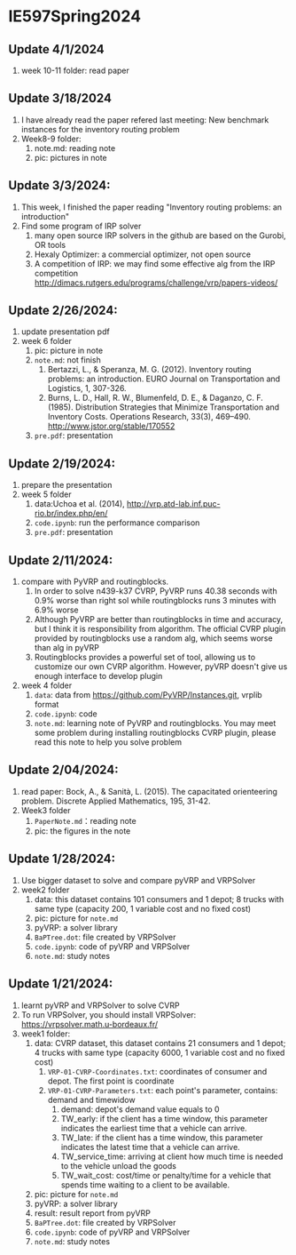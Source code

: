 # IE597Spring2024
## Update 4/1/2024
1. week 10-11 folder: read paper

## Update 3/18/2024
1. I have already read the paper refered last meeting: New benchmark instances for the inventory routing problem
2. Week8-9 folder:
   1. note.md: reading note
   2. pic: pictures in note 

## Update 3/3/2024:
1. This week, I finished the paper reading "Inventory routing problems: an introduction"
2. Find some program of IRP solver
   1. many open source IRP solvers in the github are based on the Gurobi, OR tools
   2. Hexaly Optimizer: a commercial optimizer, not open source
   3. A competition of IRP: we may find some effective alg from the IRP competition http://dimacs.rutgers.edu/programs/challenge/vrp/papers-videos/

## Update 2/26/2024:
1. update presentation pdf
2. week 6 folder
   1. pic: picture in note
   2. `note.md`: not finish 
      1. Bertazzi, L., & Speranza, M. G. (2012). Inventory routing problems: an introduction. EURO Journal on Transportation and Logistics, 1, 307-326.
      2. Burns, L. D., Hall, R. W., Blumenfeld, D. E., & Daganzo, C. F. (1985). Distribution Strategies that Minimize Transportation and Inventory Costs. Operations Research, 33(3), 469–490. http://www.jstor.org/stable/170552
   3. `pre.pdf`: presentation


## Update 2/19/2024:
1. prepare the presentation
2. week 5 folder
   1. data:Uchoa et al. (2014), http://vrp.atd-lab.inf.puc-rio.br/index.php/en/
   2. `code.ipynb`: run the performance comparison
   3. `pre.pdf`: presentation

## Update 2/11/2024:
1. compare with PyVRP and routingblocks.
   1. In order to solve n439-k37 CVRP, PyVRP runs 40.38 seconds with 0.9% worse than right sol while routingblocks runs 3 minutes with 6.9% worse
   2. Although PyVRP are better than routingblocks in time and accuracy, but I think it is responsibility from algorithm. The official CVRP plugin provided by routingblocks use a random alg, which seems worse than alg in pyVRP
   3. Routingblocks provides a powerful set of tool, allowing us to customize our own CVRP algorithm. However, pyVRP doesn't give us enough interface to develop plugin
2. week 4 folder
   1. `data`: data from https://github.com/PyVRP/Instances.git, vrplib format
   2. `code.ipynb`: code
   3. `note.md`: learning note of PyVRP and routingblocks. You may meet some problem during installing routingblocks CVRP plugin, please read this note to help you solve problem

## Update 2/04/2024:
1. read paper: Bock, A., & Sanità, L. (2015). The capacitated orienteering problem. Discrete Applied Mathematics, 195, 31-42.
2. Week3 folder
   1. `PaperNote.md`：reading note
   2. pic: the figures in the note

## Update 1/28/2024:
1. Use bigger dataset to solve and compare pyVRP and VRPSolver
2. week2 folder
   1. data: this dataset contains 101 consumers and 1 depot; 8 trucks with same type (capacity 200, 1 variable cost and no fixed cost)
   2. pic: picture for `note.md`
   3. pyVRP: a solver library
   4. `BaPTree.dot`: file created by VRPSolver
   5. `code.ipynb`: code of pyVRP and VRPSolver
   6. `note.md`: study notes

## Update 1/21/2024:
1. learnt pyVRP and VRPSolver to solve CVRP
2. To run VRPSolver, you should install VRPSolver: https://vrpsolver.math.u-bordeaux.fr/
3. week1 folder:
   1. data: CVRP dataset, this dataset contains 21 consumers and 1 depot; 4 trucks with same type (capacity 6000, 1 variable cost and no fixed cost)
      1.  `VRP-01-CVRP-Coordinates.txt`: coordinates of consumer and depot. The first point is coordinate
      2.  `VRP-01-CVRP-Parameters.txt`: each point's parameter, contains: demand and timewidow
          1.  demand: depot's demand value equals to 0
          2.  TW_early: if the client has a time window, this parameter indicates the earliest time that a vehicle can arrive. 
          3.  TW_late: if the client has a time window, this parameter indicates the latest time that a vehicle can arrive.
          4.  TW_service_time: arriving at client how much time is needed to the vehicle unload the goods	
          5.  TW_wait_cost: cost/time or penalty/time for a vehicle that spends time waiting to a client to be available.
   2. pic: picture for `note.md`
   3. pyVRP: a solver library
   4. result: result report from pyVRP
   5. `BaPTree.dot`: file created by VRPSolver
   6. `code.ipynb`: code of pyVRP and VRPSolver
   7. `note.md`: study notes